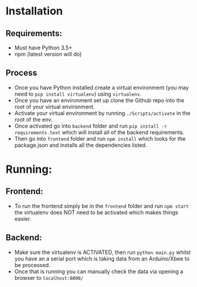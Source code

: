 # Installation
## Requirements:
- Must have Python 3.5+
- npm (latest version will do)

## Process
- Once you have Python installed create a virtual environment (you may need to `pip install virtualenv`) using `virtualenv`.
- Once you have an environment set up clone the Github repo into the root of your virtual environment.
- Activate your virtual environment by running `./Scripts/activate` in the root of the env.
- Once activated go into `backend` folder and run `pip install -r requirements.text` which will install all of the backend requirements.
- Then go into `frontend` folder and run `npm install` which looks for the package.json and installs all the dependencies listed.

# Running:

## Frontend:
- To run the frontend simply be in the `frontend` folder and run `npm start` the virtualenv does NOT need to be activated which makes things easier.

## Backend:
- Make sure the virtualenv is ACTIVATED, then run `python main.py` whilst you have an a serial port which is taking data from an Arduino/Xbee to be processed.
- Once that is running you can manually check the data via opening a browser to `localhost:8000/`